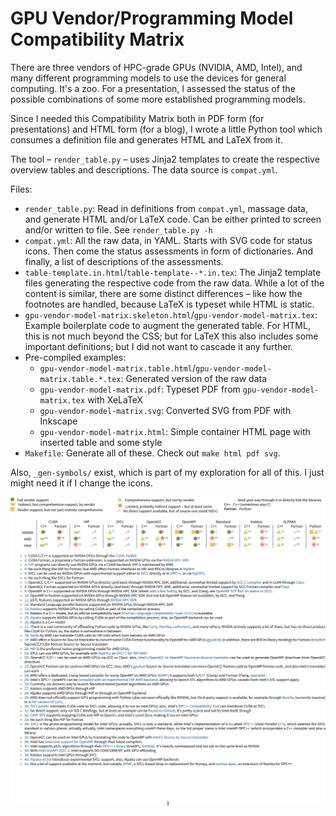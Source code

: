 # GPU Vendor/Programming Model Compatibility Matrix

There are three vendors of HPC-grade GPUs (NVIDIA, AMD, Intel), and many different programming models to use the devices for general computing. It's a zoo. For a presentation, I assessed the status of the possible combinations of some more established programming models.

Since I needed this Compatibility Matrix both in PDF form (for presentations) and HTML form (for a blog), I wrote a little Python tool which consumes a definition file and generates HTML and LaTeX from it.

The tool – `render_table.py` – uses Jinja2 templates to create the respective overview tables and descriptions. The data source is `compat.yml`.

Files:

* `render_table.py`: Read in definitions from `compat.yml`, massage data, and generate HTML and/or LaTeX code. Can be either printed to screen and/or written to file. See `render_table.py -h`
* `compat.yml`: All the raw data, in YAML. Starts with SVG code for status icons. Then come the status assessments in form of dictionaries. And finally, a list of descriptions of the assessments.
* `table-template.in.html`/`table-template--*.in.tex`: The Jinja2 template files generating the respective code from the raw data. While a lot of the content is similar, there are some distinct differences – like how the footnotes are handled, because LaTeX is typeset while HTML is static.
* `gpu-vendor-model-matrix.skeleton.html`/`gpu-vendor-model-matrix.tex`: Example boilerplate code to augment the generated table. For HTML, this is not much beyond the CSS; but for LaTeX this also includes some important definitions; but I did not want to cascade it any further.
* Pre-compiled examples:
	- `gpu-vendor-model-matrix.table.html`/`gpu-vendor-model-matrix.table.*.tex`: Generated version of the raw data
	- `gpu-vendor-model-matrix.pdf`: Typeset PDF from `gpu-vendor-model-matrix.tex` with XeLaTeX
	- `gpu-vendor-model-matrix.svg`: Converted SVG from PDF with Inkscape
	- `gpu-vendor-model-matrix.html`: Simple container HTML page with inserted table and some style
* `Makefile`: Generate all of these. Check out `make html pdf svg`.

Also, `_gen-symbols/` exist, which is part of my exploration for all of this. I just might need it if I change the icons.

<img src="gpu-vendor-model-matrix.svg" />